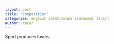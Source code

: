 ```yaml
---
layout: post
title: "competition"
categories: english catchphrase statement tshirt
author: racer
---
```


Sport produces losers
